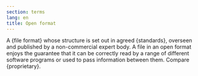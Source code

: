```yaml
---
section: terms
lang: en
title: Open format
---
```


A {file format} whose structure is set out in agreed {standards}, overseen and published by a non-commercial expert body. A file in an open format enjoys the guarantee that it can be correctly read by a range of different software programs or used to pass information between them. Compare {proprietary}.